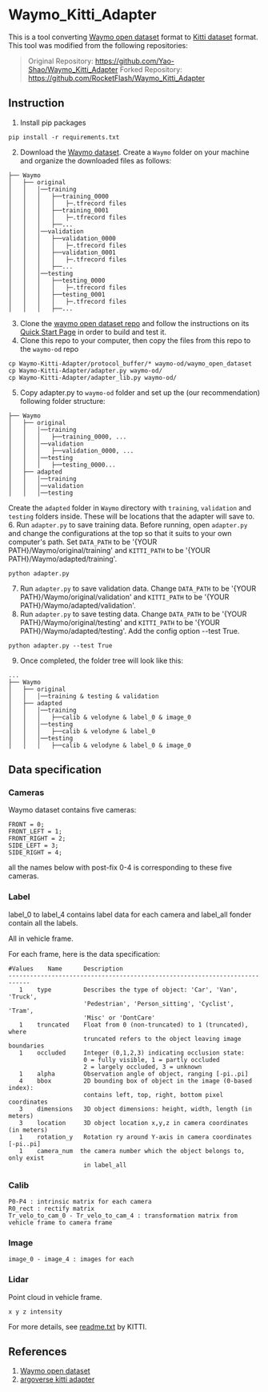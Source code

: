 # Waymo_Kitti_Adapter
This is a tool converting [Waymo open dataset](https://waymo.com/open/) format to [Kitti dataset](http://www.cvlibs.net/datasets/kitti/) format. This tool was modified from the following repositories:
> Original Repository: https://github.com/Yao-Shao/Waymo_Kitti_Adapter
> Forked Repository: https://github.com/RocketFlash/Waymo_Kitti_Adapter 
>

## Instruction
1. Install pip packages
```
pip install -r requirements.txt
```

2. Download the [Waymo dataset](https://waymo.com/open/). Create a `Waymo` folder on your machine and organize the downloaded files as follows:
```
├── Waymo
│   ├── original
│   │   │──training
│   │   │   ├──training_0000
│   │   │   │   ├─.tfrecord files
│   │   │   ├──training_0001
│   │   │   │   ├─.tfrecord files
│   │   │   ├──...
│   │   │──validation
│   │   │   ├──validation_0000
│   │   │   │   ├─.tfrecord files
│   │   │   ├──validation_0001
│   │   │   │   ├─.tfrecord files
│   │   │   ├──...
│   │   │──testing
│   │   │   ├──testing_0000
│   │   │   │   ├─.tfrecord files
│   │   │   ├──testing_0001
│   │   │   │   ├─.tfrecord files
│   │   │   ├──...
```
3. Clone the [waymo open dataset repo](https://github.com/waymo-research/waymo-open-dataset) and follow the instructions on its [Quick Start Page](https://github.com/waymo-research/waymo-open-dataset/blob/master/docs/quick_start.md) in order to build and test it.
4. Clone this repo to your computer, then copy the files from this repo to the `waymo-od` repo
```
cp Waymo-Kitti-Adapter/protocol_buffer/* waymo-od/waymo_open_dataset
cp Waymo-Kitti-Adapter/adapter.py waymo-od/
cp Waymo-Kitti-Adapter/adapter_lib.py waymo-od/
```

5. Copy adapter.py to `waymo-od` folder and set up the (our recommendation) following folder structure:
```
├── Waymo
│   ├── original
│   │   │──training
│   │   │   ├──training_0000, ...
│   │   │──validation
│   │   │   ├──validation_0000, ...
│   │   │──testing
│   │   │   ├──testing_0000...
│   ├── adapted
│   │   │──training
│   │   │──validation
│   │   │──testing
```
Create the `adapted` folder in `Waymo` directory with `training`, `validation` and `testing` folders inside. These will be locations that the adapter will save to.
6. Run `adapter.py` to save training data. Before running, open `adapter.py` and change the configurations at the top so that it suits to your own computer's path. Set `DATA_PATH` to be '{YOUR PATH}/Waymo/original/training' and `KITTI_PATH` to be '{YOUR PATH}/Waymo/adapted/training'.
```shell
python adapter.py
```
7. Run `adapter.py` to save validation data. Change `DATA_PATH` to be '{YOUR PATH}/Waymo/original/validation' and `KITTI_PATH` to be '{YOUR PATH}/Waymo/adapted/validation'.
8. Run `adapter.py` to save testing data. Change `DATA_PATH` to be '{YOUR PATH}/Waymo/original/testing' and `KITTI_PATH` to be '{YOUR PATH}/Waymo/adapted/testing'. Add the config option --test True.
```shell
python adapter.py --test True
```
9. Once completed, the folder tree will look like this:
```
...
├── Waymo
│   ├── original
│   │   │──training & testing & validation
│   ├── adapted
│   │   │──training
│   │   │   ├──calib & velodyne & label_0 & image_0
│   │   │──testing
│   │   │   ├──calib & velodyne & label_0
│   │   │──testing
│   │   │   ├──calib & velodyne & label_0 & image_0
```

## Data specification

### Cameras

Waymo dataset contains five cameras:

```
FRONT = 0;
FRONT_LEFT = 1;
FRONT_RIGHT = 2;
SIDE_LEFT = 3;
SIDE_RIGHT = 4;
```

all the names below with post-fix 0-4 is corresponding to these five cameras.

### Label

label_0 to label_4 contains label data for each camera and label_all fonder contain all the labels.

All in vehicle frame.

For each frame, here is the data specification:

```
#Values    Name      Description
----------------------------------------------------------------------------
   1    type         Describes the type of object: 'Car', 'Van', 'Truck',
                     'Pedestrian', 'Person_sitting', 'Cyclist', 'Tram',
                     'Misc' or 'DontCare'
   1    truncated    Float from 0 (non-truncated) to 1 (truncated), where
                     truncated refers to the object leaving image boundaries
   1    occluded     Integer (0,1,2,3) indicating occlusion state:
                     0 = fully visible, 1 = partly occluded
                     2 = largely occluded, 3 = unknown
   1    alpha        Observation angle of object, ranging [-pi..pi]
   4    bbox         2D bounding box of object in the image (0-based index):
                     contains left, top, right, bottom pixel coordinates
   3    dimensions   3D object dimensions: height, width, length (in meters)
   3    location     3D object location x,y,z in camera coordinates (in meters)
   1    rotation_y   Rotation ry around Y-axis in camera coordinates [-pi..pi]
   1    camera_num	the camera number which the object belongs to, only exist
                     in label_all
```

### Calib

```
P0-P4 : intrinsic matrix for each camera
R0_rect : rectify matrix
Tr_velo_to_cam_0 - Tr_velo_to_cam_4 : transformation matrix from vehicle frame to camera frame
```

### Image

```
image_0 - image_4 : images for each
```

### Lidar

Point cloud in vehicle frame.

```
x y z intensity
```

For more details, see [readme.txt](https://github.com/Yao-Shao/Waymo_Kitti_Adapter/blob/master/KITTI/readme.txt) by KITTI.

## References

1. [Waymo open dataset](https://github.com/waymo-research/waymo-open-dataset)
2. [argoverse kitti adapter](https://github.com/yzhou377/argoverse-kitti-adapter)
